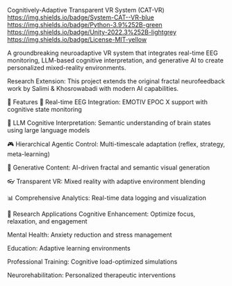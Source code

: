 Cognitively-Adaptive Transparent VR System (CAT-VR)
https://img.shields.io/badge/System-CAT--VR-blue
https://img.shields.io/badge/Python-3.9%252B-green
https://img.shields.io/badge/Unity-2022.3%252B-lightgrey
https://img.shields.io/badge/License-MIT-yellow

A groundbreaking neuroadaptive VR system that integrates real-time EEG monitoring, LLM-based cognitive interpretation, and generative AI to create personalized mixed-reality environments.

Research Extension: This project extends the original fractal neurofeedback work by Salimi & Khosrowabadi with modern AI capabilities.

🌟 Features
🧠 Real-time EEG Integration: EMOTIV EPOC X support with cognitive state monitoring

🤖 LLM Cognitive Interpretation: Semantic understanding of brain states using large language models

🎮 Hierarchical Agentic Control: Multi-timescale adaptation (reflex, strategy, meta-learning)

🎨 Generative Content: AI-driven fractal and semantic visual generation

👓 Transparent VR: Mixed reality with adaptive environment blending

📊 Comprehensive Analytics: Real-time data logging and visualization

🎯 Research Applications
Cognitive Enhancement: Optimize focus, relaxation, and engagement

Mental Health: Anxiety reduction and stress management

Education: Adaptive learning environments

Professional Training: Cognitive load-optimized simulations

Neurorehabilitation: Personalized therapeutic interventions
